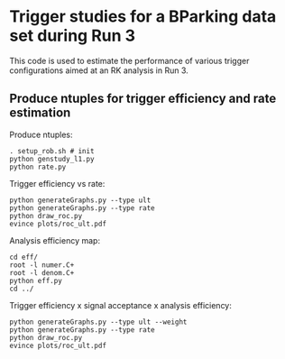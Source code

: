 # Trigger studies for a BParking data set during Run 3

This code is used to estimate the performance of various trigger configurations aimed at an RK analysis in Run 3.

## Produce ntuples for trigger efficiency and rate estimation

Produce ntuples:
```
. setup_rob.sh # init
python genstudy_l1.py
python rate.py
```

Trigger efficiency vs rate:
```
python generateGraphs.py --type ult
python generateGraphs.py --type rate
python draw_roc.py
evince plots/roc_ult.pdf
```

Analysis efficiency map:
```
cd eff/
root -l numer.C+
root -l denom.C+
python eff.py
cd ../
```

Trigger efficiency x signal acceptance x analysis efficiency:
```
python generateGraphs.py --type ult --weight
python generateGraphs.py --type rate
python draw_roc.py
evince plots/roc_ult.pdf
```


